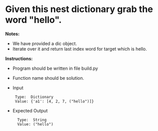 # Given this nest dictionary grab the word "hello".

**Notes:**
* We have provided a dic object.
* Iterate over it and return last index word for target which is hello.


**Instructions:**
* Program should be written in file build.py
* Function name should be solution.
* Input 
      
       Type:  Dictionary
       Value: {'a1': [4, 2, 7, ("hello")]}
       
* Expected Output

        Type:  String
        Value: ("hello")
